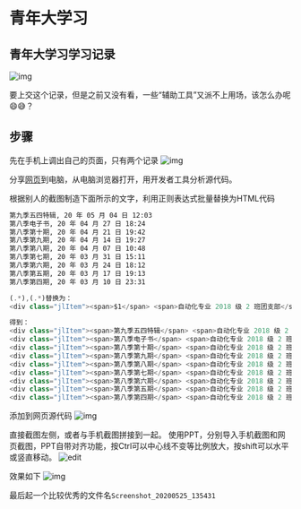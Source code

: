 # 青年大学习

## 青年大学习学习记录

![img](assets/%E9%9D%92%E5%B9%B4%E5%A4%A7%E5%AD%A6%E4%B9%A0/2020-05-18-13-32-55.png)

要上交这个记录，但是之前又没有看，一些“辅助工具”又派不上用场，该怎么办呢😄😅？

## 步骤

先在手机上调出自己的页面，只有两个记录
![img](assets/%E9%9D%92%E5%B9%B4%E5%A4%A7%E5%AD%A6%E4%B9%A0/2020-05-18-13-41-26.png)

分享[网页](http://qndxx.youth54.cn/SmartLA/lottery.w?method=queryPersonStudyRecord&openid=ohz9Mtz-NxQkvoYQyRo3bIUrtF4Q)到电脑，从电脑浏览器打开，用开发者工具分析源代码。

根据别人的截图制造下面所示的文字，利用正则表达式批量替换为HTML代码

```HTML
第九季五四特辑, 20 年 05 月 04 日 12:03
第八季电子书, 20 年 04 月 27 日 18:24
第八季第十期, 20 年 04 月 21 日 19:42
第八季第九期, 20 年 04 月 14 日 19:27
第八季第八期, 20 年 04 月 07 日 10:48
第八季第七期, 20 年 03 月 31 日 15:11
第八季第六期, 20 年 03 月 24 日 18:12
第八季第五期, 20 年 03 月 17 日 19:13
第八季第四期, 20 年 03 月 10 日 23:31
```

```js
(.*),(.*)替换为：
<div class="jlItem"><span>$1</span> <span>自动化专业 2018 级 2 班团支部</span> <span> $2</span></div>

得到：
<div class="jlItem"><span>第九季五四特辑</span> <span>自动化专业 2018 级 2 班团支部</span> <span>  20 年 05 月 04 日 12:03</span></div>
<div class="jlItem"><span>第八季电子书</span> <span>自动化专业 2018 级 2 班团支部</span> <span>  20 年 04 月 27 日 18:24</span></div>
<div class="jlItem"><span>第八季第十期</span> <span>自动化专业 2018 级 2 班团支部</span> <span>  20 年 04 月 21 日 19:42</span></div>
<div class="jlItem"><span>第八季第九期</span> <span>自动化专业 2018 级 2 班团支部</span> <span>  20 年 04 月 14 日 19:27</span></div>
<div class="jlItem"><span>第八季第八期</span> <span>自动化专业 2018 级 2 班团支部</span> <span>  20 年 04 月 07 日 10:48</span></div>
<div class="jlItem"><span>第八季第七期</span> <span>自动化专业 2018 级 2 班团支部</span> <span>  20 年 03 月 31 日 15:11</span></div>
<div class="jlItem"><span>第八季第六期</span> <span>自动化专业 2018 级 2 班团支部</span> <span>  20 年 03 月 24 日 18:12</span></div>
<div class="jlItem"><span>第八季第五期</span> <span>自动化专业 2018 级 2 班团支部</span> <span>  20 年 03 月 17 日 19:13</span></div>
<div class="jlItem"><span>第八季第四期</span> <span>自动化专业 2018 级 2 班团支部</span> <span>  20 年 03 月 10 日 23:31</span></div>
```

添加到网页源代码
![img](assets/%E9%9D%92%E5%B9%B4%E5%A4%A7%E5%AD%A6%E4%B9%A0/2020-05-18-13-45-03.png)

直接截图左侧，或者与手机截图拼接到一起。
使用PPT，分别导入手机截图和网页截图，PPT自带对齐功能，按Ctrl可以中心线不变等比例放大，按shift可以水平或竖直移动。
![edit](assets/%E9%9D%92%E5%B9%B4%E5%A4%A7%E5%AD%A6%E4%B9%A0/2020-05-25-12-12-38.png)

效果如下
![img](assets/%E9%9D%92%E5%B9%B4%E5%A4%A7%E5%AD%A6%E4%B9%A0/20200518.png)

最后起一个比较优秀的文件名`Screenshot_20200525_135431`
